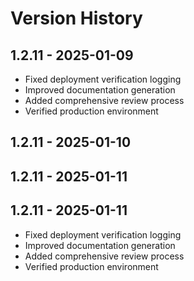 # Version History

## 1.2.11 - 2025-01-09
- Fixed deployment verification logging
- Improved documentation generation
- Added comprehensive review process
- Verified production environment
## 1.2.11 - 2025-01-10
## 1.2.11 - 2025-01-11

## 1.2.11 - 2025-01-11
- Fixed deployment verification logging
- Improved documentation generation
- Added comprehensive review process
- Verified production environment
